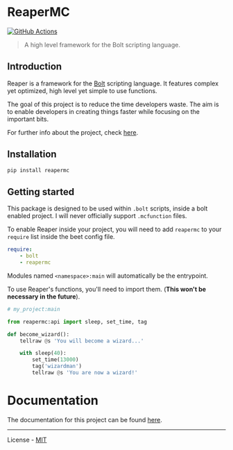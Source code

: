 # ReaperMC
[![GitHub Actions](https://github.com/reapermc/reapermc/workflows/CI/badge.svg)](https://github.com/reapermc/reapermc/actions)

> A high level framework for the Bolt scripting language.




## Introduction

Reaper is a framework for the [Bolt](https://github.com/mcbeet/bolt) scripting language. It features complex yet optimized, high level yet simple to use functions.


The goal of this project is to reduce the time developers waste. The aim is to enable developers in creating things faster while focusing on the important bits.

For further info about the project, check [here](about.md).

## Installation

```bash
pip install reapermc
```



## Getting started

This package is designed to be used within `.bolt` scripts, inside a bolt enabled project. I will never officially support `.mcfunction` files.

To enable Reaper inside your project, you will need to add `reapermc` to your `require` list inside the beet config file.
```yaml
require:
    - bolt
    - reapermc
```



Modules named `<namespace>:main` will automatically be the entrypoint.

To use Reaper's functions, you'll need to import them. (**This won't be necessary in the future**).

```py
# my_project:main

from reapermc:api import sleep, set_time, tag

def become_wizard():
    tellraw @s 'You will become a wizard...'

    with sleep(40):
        set_time(13000)
        tag('wizardman')
        tellraw @s 'You are now a wizard!'
```


# Documentation

The documentation for this project can be found [here](docs/table_of_contents.md).



---

License - [MIT](https://github.com/reapermc/reapermc/blob/main/LICENSE)

